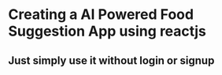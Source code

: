 # Creating a AI Powered Food Suggestion App using reactjs

## Just simply use it without login or signup



